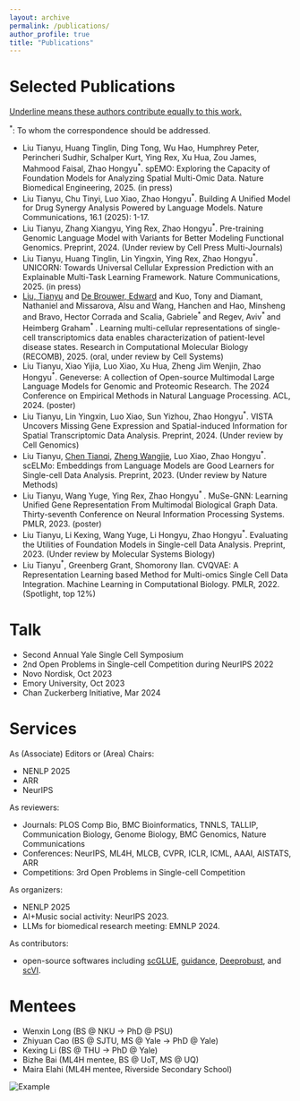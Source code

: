 ```yaml
---
layout: archive
permalink: /publications/
author_profile: true
title: "Publications"
---
```


# Selected Publications

<u>Underline means these authors contribute equally to this work.</u> 

<sup>*</sup>: To whom the correspondence should be addressed.
* Liu Tianyu, Huang Tinglin, Ding Tong, Wu Hao, Humphrey Peter, Perincheri Sudhir, Schalper Kurt, Ying Rex, Xu Hua, Zou James, Mahmood Faisal, Zhao Hongyu<sup>*</sup>. spEMO: Exploring the Capacity of Foundation Models for Analyzing Spatial Multi-Omic Data. Nature Biomedical Engineering, 2025. (in press)
* Liu Tianyu, Chu Tinyi, Luo Xiao, Zhao Hongyu<sup>*</sup>. Building A Unified Model for Drug Synergy Analysis Powered by Language Models. Nature Communications, 16.1 (2025): 1-17.
* Liu Tianyu, Zhang Xiangyu, Ying Rex, Zhao Hongyu<sup>*</sup>. Pre-training Genomic Language Model with Variants for Better Modeling Functional Genomics. Preprint, 2024. (Under review by Cell Press Multi-Journals)
* Liu Tianyu, Huang Tinglin, Lin Yingxin, Ying Rex, Zhao Hongyu<sup>*</sup>. UNICORN: Towards Universal Cellular Expression Prediction with an Explainable Multi-Task Learning Framework. Nature Communications, 2025. (in press)
* <u>Liu, Tianyu</u> and <u>De Brouwer, Edward</u> and Kuo, Tony and Diamant, Nathaniel and Missarova, Alsu and Wang, Hanchen and Hao, Minsheng and Bravo, Hector Corrada and Scalia, Gabriele<sup>* </sup> and Regev, Aviv<sup>* </sup> and Heimberg Graham<sup>* </sup>. Learning multi-cellular representations of single-cell transcriptomics data enables characterization of patient-level disease states. Research in Computational Molecular Biology (RECOMB), 2025. (oral, under review by Cell Systems)
* Liu Tianyu, Xiao Yijia, Luo Xiao, Xu Hua, Zheng Jim Wenjin, Zhao Hongyu<sup>*</sup>. Geneverse: A collection of Open-source Multimodal Large Language Models for Genomic and Proteomic Research. The 2024 Conference on Empirical Methods in Natural Language Processing. ACL, 2024. (poster)
* Liu Tianyu, Lin Yingxin, Luo Xiao, Sun Yizhou, Zhao Hongyu<sup>*</sup>. VISTA Uncovers Missing Gene Expression and Spatial-induced Information for Spatial Transcriptomic Data Analysis. Preprint, 2024. (Under review by Cell Genomics)
* Liu Tianyu, <u>Chen Tianqi</u>, <u>Zheng Wangjie</u>, Luo Xiao, Zhao Hongyu<sup>*</sup>. scELMo: Embeddings from Language Models are Good Learners for Single-cell Data Analysis. Preprint, 2023. (Under review by Nature Methods)
* Liu Tianyu, Wang Yuge, Ying Rex, Zhao Hongyu<sup>* </sup>. MuSe-GNN: Learning Unified Gene Representation From Multimodal Biological Graph Data. Thirty-seventh Conference on Neural Information Processing Systems. PMLR, 2023. (poster)
* Liu Tianyu, Li Kexing, Wang Yuge, Li Hongyu, Zhao Hongyu<sup>*</sup>. Evaluating the Utilities of Foundation Models in Single-cell Data Analysis. Preprint, 2023. (Under review by Molecular Systems Biology)
* Liu Tianyu<sup>*</sup>, Greenberg Grant, Shomorony Ilan. CVQVAE: A Representation Learning based Method for Multi-omics Single Cell Data Integration. Machine Learning in Computational Biology. PMLR, 2022. (Spotlight, top 12%)

# Talk

* Second Annual Yale Single Cell Symposium
* 2nd Open Problems in Single-cell Competition during NeurIPS 2022
* Novo Nordisk, Oct 2023
* Emory University, Oct 2023
* Chan Zuckerberg Initiative, Mar 2024

# Services

As (Associate) Editors or (Area) Chairs:
* NENLP 2025
* ARR
* NeurIPS

As reviewers:
* Journals: PLOS Comp Bio, BMC Bioinformatics, TNNLS, TALLIP, Communication Biology, Genome Biology, BMC Genomics, Nature Communications
* Conferences: NeurIPS, ML4H, MLCB, CVPR, ICLR, ICML, AAAI, AISTATS, ARR
* Competitions: 3rd Open Problems in Single-cell Competition

As organizers:
* NENLP 2025
* AI+Music social activity: NeurIPS 2023.
* LLMs for biomedical research meeting: EMNLP 2024.

As contributors:
* open-source softwares including [scGLUE](https://github.com/gao-lab/GLUE/pull/114), [guidance](https://github.com/guidance-ai/guidance/pull/656), [Deeprobust](https://github.com/DSE-MSU/DeepRobust/pull/154), and [scVI](https://github.com/scverse/scvi-tools/pull/2775).


# Mentees
* Wenxin Long (BS @ NKU -> PhD @ PSU)
* Zhiyuan Cao (BS @ SJTU, MS @ Yale -> PhD @ Yale)
* Kexing Li (BS @ THU -> PhD @ Yale)
* Bizhe Bai (ML4H mentee, BS @ UoT, MS @ UQ)
* Maira Elahi (ML4H mentee, Riverside Secondary School)

![Example](/images/col_institue.png)

<!--
{% if author.googlescholar %}
  You can also find my articles on <u><a href="{{author.googlescholar}}">my Google Scholar profile</a>.</u>
{% endif %}
-->
<!--
  {% include base_path %}
  {% for post in site.publications reversed %}
  { % include archive-single.html %}
  {% endfor %}
-->
